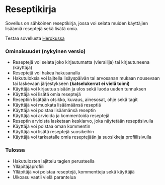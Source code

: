 # Reseptikirja

Sovellus on sähköinen reseptikirja, jossa voi selata muiden käyttäjien lisäämiä reseptejä sekä lisätä omia.

Testaa sovellusta [Herokussa](https://tsoha-reseptikirja.herokuapp.com/)

### Ominaisuudet (nykyinen versio)

* Reseptejä voi selata joko kirjautumatta (vierailija) tai kirjautuneena (käyttäjä)
* Reseptejä voi hakea hakusanalla
* Hakutuloksia voi lajitella lisäyspäivän tai arvosanan mukaan nousevaan tai laskevaan järjestykseen **(katselukerrat ei vielä toimi)**
* Käyttäjä voi kirjautua sisään ja ulos sekä luoda uuden tunnuksen
* Käyttäjä voi lisätä omia reseptejä
* Reseptiin lisätään otsikko, kuvaus, ainesosat, ohje sekä tagit
* Käyttäjä voi muokata lisäämäänsä reseptiä
* Käyttäjä voi poistaa lisäämänsä reseptin
* Käyttäjä voi arvioida ja kommentoida reseptejä
* Reseptin arvioista lasketaan keskiarvo, joka näytetään reseptisivulla
* Käyttäjä voi poistaa oman kommentin
* Käyttäjä voi lisätä reseptejä suosikeihin
* Käyttäjä voi tarkastalle omia reseptejään ja suosikkeja profiilisivulla

### Tulossa

* Hakutulosten lajittelu tagien perusteella
* Ylläpitäjäprofiili
* Ylläpitäjä voi poistaa reseptejä, kommentteja sekä käyttäjiä
* Ulkoasu vaatii vielä parantelua
